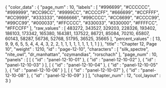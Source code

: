 {
  "color_data" : {
    "page_num" : 10,
    "labels" : [
      "#996699",
      "#CCCCCC",
      "#999999",
      "#CC99CC",
      "#9999CC",
      "#CCCCFF",
      "#666699",
      "#CCFFFF",
      "#CC9999",
      "#333333",
      "#666666",
      "#99CCCC",
      "#CC6699",
      "#CCCC99",
      "#99CC99",
      "#000033",
      "#FFCCCC",
      "#330033",
      "#330000",
      "#FFFFCC",
      "#FFCCFF"
    ],
    "raw_values" : [
      483272,
      343527,
      329203,
      228326,
      193402,
      186103,
      173342,
      165380,
      164381,
      137522,
      86721,
      85084,
      70210,
      65807,
      60143,
      58287,
      56736,
      52768,
      51795,
      36525,
      35665
    ],
    "percent_values" : [
      13,
      9,
      9,
      6,
      5,
      5,
      4,
      4,
      4,
      3,
      2,
      2,
      1,
      1,
      1,
      1,
      1,
      1,
      1,
      1,
      1
    ]
  },
  "title" : "Chapter 12, Page 10",
  "weight" : 1210,
  "id" : "page-12-10",
  "characters" : [
    "silk_spectre",
    "nite_owl",
    "dr_manhattan",
    "ozymandias",
    "rorschach"
  ],
  "page_num" : 10,
  "panels" : [
    [
      {
        "id" : "panel-12-10-01"
      },
      {
        "id" : "panel-12-10-02"
      },
      {
        "id" : "panel-12-10-03"
      }
    ],
    [
      {
        "id" : "panel-12-10-04"
      },
      {
        "id" : "panel-12-10-05"
      },
      {
        "id" : "panel-12-10-06"
      }
    ],
    [
      {
        "id" : "panel-12-10-07"
      },
      {
        "id" : "panel-12-10-08"
      },
      {
        "id" : "panel-12-10-09"
      }
    ]
  ],
  "chapter_num" : 12,
  "col_layout" : 3
}
